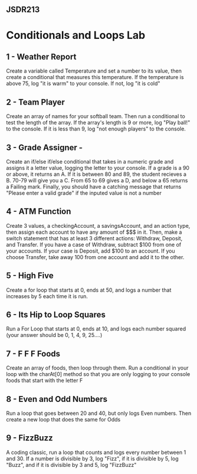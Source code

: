 ## JSDR213

# Conditionals and Loops Lab

## 1 - Weather Report

Create a variable called Temperature and set a number to its value, then create a conditional that measures this temperature. If the temperature is above 75, log "it is warm" to your console. If not, log "it is cold"

## 2  - Team Player

Create an array of names for your softball team. Then run a conditional to test the length of the array. If the array's length is 9 or more, log "Play ball!" to the console. If it is less than 9, log "not enough players" to the console.

## 3  - Grade Assigner -

Create an if/else if/else conditional that takes in a numeric grade and assigns it a letter value, logging the letter to your console. If a grade is a 90 or above, it returns an A. If it is between 80 and 89, the student recieves a B. 70-79 will give you a C. From 65 to 69 gives a D, and below a 65 returns a Failing mark. Finally, you should have a catching message that returns "Please enter a valid grade" if the inputed value is not a number

## 4 - ATM Function

Create 3 values, a checkingAccount, a savingsAccount, and an action type, then assign each account to have any amount of $$$ in it. Then, make a switch statement that has at least 3 different actions: Withdraw, Deposit, and Transfer. If you have a case of Withdraw, subtract $100 from one of your accounts. If your case is Deposit, add $100 to an account. If you choose Transfer, take away 100 from one account and add it to the other.

## 5  - High Five

Create a for loop that starts at 0, ends at 50, and logs a number that increases by 5 each time it is run.

## 6 - Its Hip to Loop Squares

Run a For Loop that starts at 0, ends at 10, and logs each number squared (your answer should be 0, 1, 4, 9, 25....)

## 7 - F F F Foods

Create an array of foods, then loop through them. Run a conditional in your loop with the charAt[0] method so that you are only logging to your console foods that start with the letter F

## 8 - Even and Odd Numbers

Run a loop that goes between 20 and 40, but only logs Even numbers. Then create a new loop that does the same for Odds

## 9 - FizzBuzz

A coding classic, run a loop that counts and logs every number between 1 and 30. If a number is divisible by 3, log "Fizz", if it is divisible by 5, log "Buzz", and if it is divisible by 3 and 5, log "FizzBuzz"
